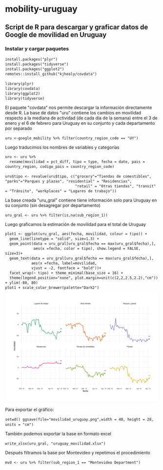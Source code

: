 # mobility-uruguay
## Script de R para descargar y graficar datos de Google de movilidad en Uruguay

### Instalar y cargar paquetes 
`````````
install.packages("plyr")
install.packages("tidyverse")
install.packages("ggplot2")
remotes::install_github("kjhealy/covdata")

library(plyr)
library(covdata)
library(ggplot2)
library(tidyverse)
`````````

El paquete "covdata" nos permite descargar la información directamente desde R. 
La base de datos "uru" contiene los cambios en movilidad respecto a la mediana de actividad (de cada día de la semana) entre el 3 de enero y el 6 de febrero para Uruguay en su conjunto y cada departamento por separado

``
uru <-google_mobility %>%
  filter(country_region_code == "UY")
``

Luego traducimos los nombres de variables y categorías

`````
uru <- uru %>% 
  rename(movilidad = pct_diff, tipo = type, fecha = date, pais = country_region, codigo_pais = country_region_code)

uru$tipo <- revalue(uru$tipo, c("grocery"="Tiendas de comestibles", "parks"="Parques y plazas", "residential" = "Residencias",
                                "retail" = "Otras tiendas", "transit" = "Tránsito", "workplaces" = "Lugares de trabajo"))
`````

La base creada "uru_gral" contiene tiene información solo para Uruguay en su conjunto (sin desagregar por departamento)

`
uru_gral <- uru %>% filter(is.na(sub_region_1))
`

Luego graficamos la estimación de movilidad para el total de Uruguay

````````
plot1 <- ggplot(uru_gral, aes(fecha, movilidad, colour = tipo)) +
  geom_line(linetype = "solid", size=1.3) +
  geom_point(data = uru_gral[uru_gral$fecha == max(uru_gral$fecha),],
             aes(x =fecha, color = tipo), show.legend = FALSE, size=3)+
  geom_text(data = uru_gral[uru_gral$fecha == max(uru_gral$fecha),],
            aes(x =fecha, label=movilidad,
            vjust = -2, fontface = "bold"))+ 
  facet_wrap(~ tipo) + theme_minimal(base_size = 16) + 
  theme(legend.position="none", plot.margin=unit(c(2,2,2.5,2.2),"cm")) + ylim(-80, 80)
plot1 + scale_color_brewer(palette="Dark2")
````````

![](movilidad_uruguay.png)

Para exportar el gráfico:

``
setwd()
ggsave(file="movilidad_uruguay.png",width = 40, height = 28, units = "cm")
``

También podemos exportar la base en formato excel

`
write_xlsx(uru_gral, "uruguay_movilidad.xlsx")
`

Después filtramos la base por Montevideo y repetimos el procedimiento 

`
mvd <- uru %>% filter(sub_region_1 == "Montevideo Department")
`



